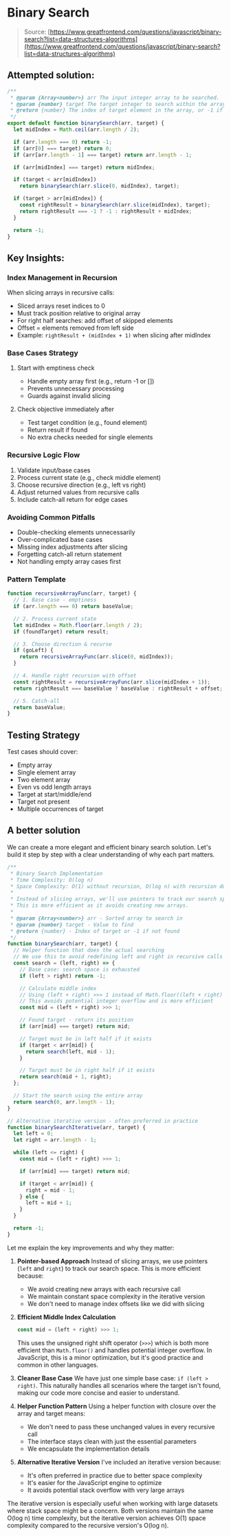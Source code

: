 # Binary Search

> Source: [https://www.greatfrontend.com/questions/javascript/binary-search?list=data-structures-algorithms](https://www.greatfrontend.com/questions/javascript/binary-search?list=data-structures-algorithms)

## Attempted solution:

```js
/**
 * @param {Array<number>} arr The input integer array to be searched.
 * @param {number} target The target integer to search within the array.
 * @return {number} The index of target element in the array, or -1 if not found.
 */
export default function binarySearch(arr, target) {
  let midIndex = Math.ceil(arr.length / 2);

  if (arr.length === 0) return -1;
  if (arr[0] === target) return 0;
  if (arr[arr.length - 1] === target) return arr.length - 1;

  if (arr[midIndex] === target) return midIndex;

  if (target < arr[midIndex])
    return binarySearch(arr.slice(0, midIndex), target);

  if (target > arr[midIndex]) {
    const rightResult = binarySearch(arr.slice(midIndex), target);
    return rightResult === -1 ? -1 : rightResult + midIndex;
  }

  return -1;
}
```

## Key Insights:

### Index Management in Recursion

When slicing arrays in recursive calls:

- Sliced arrays reset indices to 0
- Must track position relative to original array
- For right half searches: add offset of skipped elements
- Offset = elements removed from left side
- Example: `rightResult + (midIndex + 1)` when slicing after midIndex

### Base Cases Strategy

1. Start with emptiness check

   - Handle empty array first (e.g., return -1 or [])
   - Prevents unnecessary processing
   - Guards against invalid slicing

2. Check objective immediately after
   - Test target condition (e.g., found element)
   - Return result if found
   - No extra checks needed for single elements

### Recursive Logic Flow

1. Validate input/base cases
2. Process current state (e.g., check middle element)
3. Choose recursive direction (e.g., left vs right)
4. Adjust returned values from recursive calls
5. Include catch-all return for edge cases

### Avoiding Common Pitfalls

- Double-checking elements unnecessarily
- Over-complicated base cases
- Missing index adjustments after slicing
- Forgetting catch-all return statement
- Not handling empty array cases first

### Pattern Template

```javascript
function recursiveArrayFunc(arr, target) {
  // 1. Base case - emptiness
  if (arr.length === 0) return baseValue;

  // 2. Process current state
  let midIndex = Math.floor(arr.length / 2);
  if (foundTarget) return result;

  // 3. Choose direction & recurse
  if (goLeft) {
    return recursiveArrayFunc(arr.slice(0, midIndex));
  }

  // 4. Handle right recursion with offset
  const rightResult = recursiveArrayFunc(arr.slice(midIndex + 1));
  return rightResult === baseValue ? baseValue : rightResult + offset;

  // 5. Catch-all
  return baseValue;
}
```

## Testing Strategy

Test cases should cover:

- Empty array
- Single element array
- Two element array
- Even vs odd length arrays
- Target at start/middle/end
- Target not present
- Multiple occurrences of target

## A better solution

We can create a more elegant and efficient binary search solution. Let's build it step by step with a clear understanding of why each part matters.

```javascript
/**
 * Binary Search Implementation
 * Time Complexity: O(log n)
 * Space Complexity: O(1) without recursion, O(log n) with recursion due to call stack
 *
 * Instead of slicing arrays, we'll use pointers to track our search space.
 * This is more efficient as it avoids creating new arrays.
 *
 * @param {Array<number>} arr - Sorted array to search in
 * @param {number} target - Value to find
 * @return {number} - Index of target or -1 if not found
 */
function binarySearch(arr, target) {
  // Helper function that does the actual searching
  // We use this to avoid redefining left and right in recursive calls
  const search = (left, right) => {
    // Base case: search space is exhausted
    if (left > right) return -1;

    // Calculate middle index
    // Using (left + right) >>> 1 instead of Math.floor((left + right) / 2)
    // This avoids potential integer overflow and is more efficient
    const mid = (left + right) >>> 1;

    // Found target - return its position
    if (arr[mid] === target) return mid;

    // Target must be in left half if it exists
    if (target < arr[mid]) {
      return search(left, mid - 1);
    }

    // Target must be in right half if it exists
    return search(mid + 1, right);
  };

  // Start the search using the entire array
  return search(0, arr.length - 1);
}

// Alternative iterative version - often preferred in practice
function binarySearchIterative(arr, target) {
  let left = 0;
  let right = arr.length - 1;

  while (left <= right) {
    const mid = (left + right) >>> 1;

    if (arr[mid] === target) return mid;

    if (target < arr[mid]) {
      right = mid - 1;
    } else {
      left = mid + 1;
    }
  }

  return -1;
}
```

Let me explain the key improvements and why they matter:

1. **Pointer-based Approach**
   Instead of slicing arrays, we use pointers (`left` and `right`) to track our search space. This is more efficient because:

   - We avoid creating new arrays with each recursive call
   - We maintain constant space complexity in the iterative version
   - We don't need to manage index offsets like we did with slicing

2. **Efficient Middle Index Calculation**

   ```javascript
   const mid = (left + right) >>> 1;
   ```

   This uses the unsigned right shift operator (`>>>`) which is both more efficient than `Math.floor()` and handles potential integer overflow. In JavaScript, this is a minor optimization, but it's good practice and common in other languages.

3. **Cleaner Base Case**
   We have just one simple base case: `if (left > right)`. This naturally handles all scenarios where the target isn't found, making our code more concise and easier to understand.

4. **Helper Function Pattern**
   Using a helper function with closure over the array and target means:

   - We don't need to pass these unchanged values in every recursive call
   - The interface stays clean with just the essential parameters
   - We encapsulate the implementation details

5. **Alternative Iterative Version**
   I've included an iterative version because:
   - It's often preferred in practice due to better space complexity
   - It's easier for the JavaScript engine to optimize
   - It avoids potential stack overflow with very large arrays

The iterative version is especially useful when working with large datasets where stack space might be a concern. Both versions maintain the same O(log n) time complexity, but the iterative version achieves O(1) space complexity compared to the recursive version's O(log n).
